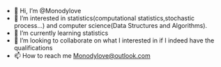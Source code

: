 - 👋 Hi, I’m @Monodylove
- 👀 I’m interested in statistics(computational statistics,stochastic process...) and computer science(Data Structures and Algorithms). 
- 🌱 I’m currently learning statistics
- 💞️ I’m looking to collaborate on what I interested in if I indeed have the qualifications 
- 📫 How to reach me Monodylove@outlook.com 

<!---
Monodylove/Monodylove is a ✨ special ✨ repository because its `README.md` (this file) appears on your GitHub profile.
You can click the Preview link to take a look at your changes.
--->
